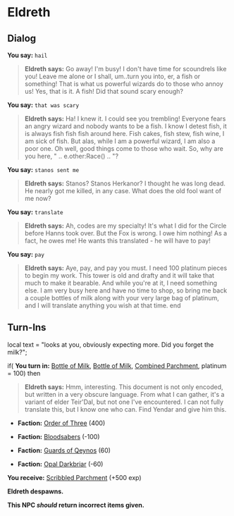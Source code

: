 # Eldreth


## Dialog

**You say:** `hail`



>**Eldreth says:** Go away! I'm busy! I don't have time for scoundrels like you! Leave me alone or I shall, um..turn you into, er, a fish or something! That is what us powerful wizards do to those who annoy us! Yes, that is it. A fish! Did that sound scary enough?

**You say:** `that was scary`



>**Eldreth says:** Ha! I knew it. I could see you trembling! Everyone fears an angry wizard and nobody wants to be a fish. I know I detest fish, it is always fish fish fish around here. Fish cakes, fish stew, fish wine, I am sick of fish. But alas, while I am a powerful wizard, I am also a poor one. Oh well, good things come to those who wait. So, why are you here, " .. e.other:Race() .. "?

**You say:** `stanos sent me`



>**Eldreth says:** Stanos? Stanos Herkanor? I thought he was long dead. He nearly got me killed, in any case. What does the old fool want of me now?

**You say:** `translate`



>**Eldreth says:** Ah, codes are my specialty! It's what I did for the Circle before Hanns took over. But the Fox is wrong. I owe him nothing! As a fact, he owes me! He wants this translated - he will have to pay!

**You say:** `pay`



>**Eldreth says:** Aye, pay, and pay you must. I need 100 platinum pieces to begin my work. This tower is old and drafty and it will take that much to make it bearable. And while you're at it, I need something else. I am very busy here and have no time to shop, so bring me back a couple bottles of milk along with your very large bag of platinum, and I will translate anything you wish at that time.
end

## Turn-Ins



local text = "looks at you, obviously expecting more. Did you forget the milk?";





if( **You turn in:** [Bottle of Milk](/item/13087), [Bottle of Milk](/item/13087), [Combined Parchment](/item/28012), platinum = 100) then



>**Eldreth says:** Hmm, interesting. This document is not only encoded, but written in a very obscure language. From what I can gather, it's a variant of elder Teir'Dal, but not one I've encountered. I can not fully translate this, but I know one who can. Find Yendar and give him this.



* __Faction:__ [Order of Three](/faction/342) (400)



* __Faction:__ [Bloodsabers](/faction/221) (-100)



* __Faction:__ [Guards of Qeynos](/faction/262) (60)



* __Faction:__ [Opal Darkbriar](/faction/296) (-60)



 **You receive:**  [Scribbled Parchment](/item/28053) (+500 exp)



**Eldreth despawns.**


**This NPC *should* return incorrect items given.**






